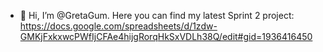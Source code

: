 - 👋 Hi, I’m @GretaGum.
Here you can find my latest Sprint 2 project: https://docs.google.com/spreadsheets/d/1zdw-GMKjFxkxwcPWfIjCFAe4hijgRorqHkSxVDLh38Q/edit#gid=1936416450 
